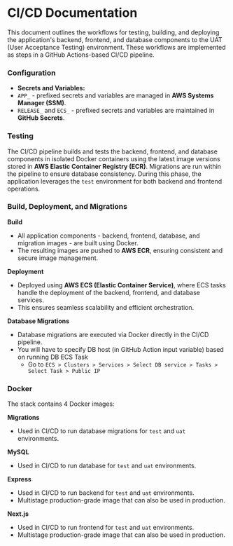 # CI/CD Documentation

This document outlines the workflows for testing, building, and deploying the application's backend, frontend, and database components to the UAT (User Acceptance Testing) environment. These workflows are implemented as steps in a GitHub Actions-based CI/CD pipeline.

### Configuration

- **Secrets and Variables:**
- `APP_` - prefixed secrets and variables are managed in **AWS Systems Manager (SSM)**.
- `RELEASE_` and `ECS_` - prefixed secrets and variables are maintained in **GitHub Secrets**.

### Testing

The CI/CD pipeline builds and tests the backend, frontend, and database components in isolated Docker containers using the latest image versions stored in **AWS Elastic Container Registry (ECR)**. Migrations are run within the pipeline to ensure database consistency. During this phase, the application leverages the `test` environment for both backend and frontend operations.

### Build, Deployment, and Migrations

**Build**
- All application components - backend, frontend, database, and migration images - are built using Docker.
- The resulting images are pushed to **AWS ECR**, ensuring consistent and secure image management.

**Deployment**
- Deployed using **AWS ECS (Elastic Container Service)**, where ECS tasks handle the deployment of the backend, frontend, and database services.
- This ensures seamless scalability and efficient orchestration.

**Database Migrations**
- Database migrations are executed via Docker directly in the CI/CD pipeline.
- You will have to specify DB host (in GitHub Action input variable) based on running DB ECS Task
  - Go to `ECS > Clusters > Services > Select DB service > Tasks > Select Task > Public IP`

### Docker

The stack contains 4 Docker images:

**Migrations**
- Used in CI/CD to run database migrations for `test` and `uat` environments.

**MySQL**
- Used in CI/CD to run database for `test` and `uat` environments.

**Express**
- Used in CI/CD to run backend for `test` and `uat` environments.
- Multistage production-grade image that can also be used in production.

**Next.js**
- Used in CI/CD to run frontend for `test` and `uat` environments.
- Multistage production-grade image that can also be used in production.